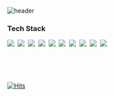 ![header](https://capsule-render.vercel.app/api?type=step&color=0:2c3e50,100:348fdf&height=200&section=header&text=🚀%20MinGyu's%20GitHub%20🚀&fontSize=45&fontAlignY=40&fontColor=ffffff&animation=twinkling)

<h3>Tech Stack</h3>
<p>
  <img src="https://img.shields.io/badge/Android-3DDC84?style=flat-square&logo=Android&logoColor=white"/>&nbsp 
  <img src="https://img.shields.io/badge/Flutter-02569B?style=flat-square&logo=Flutter&logoColor=white"/>&nbsp 
  <img src="https://img.shields.io/badge/Kotlin-0095D5?style=flat-square&logo=Kotlin&logoColor=white"/>&nbsp 
  <img src="https://img.shields.io/badge/Java-007396?style=flat-square&logo=Java&logoColor=white"/>&nbsp 
  <img src="https://img.shields.io/badge/Dart-0175C2?style=flat-square&logo=Dart&logoColor=white"/>&nbsp
  <img src="https://img.shields.io/badge/C++-00599C?style=flat-square&logo=C%2B%2B&logoColor=white"/>&nbsp
  <img src="https://img.shields.io/badge/Python-3766AB?style=flat-square&logo=Python&logoColor=white"/>&nbsp 
  <img src="https://img.shields.io/badge/C%23-239120?style=flat-square&logo=C-Sharp&logoColor=white"/>&nbsp 
  <img src="https://img.shields.io/badge/C-00599C?style=flat-square&logo=C&logoColor=white"/>&nbsp
  <img src="https://img.shields.io/badge/linux-FCC624?style=flat-square&logo=linux&logoColor=black">&nbsp
</p>
<br>
<br>
<br>

[![Hits](https://hits.seeyoufarm.com/api/count/incr/badge.svg?url=https%3A%2F%2Fgithub.com%2FBossMG-github&count_bg=%233DBCC8&title_bg=%23000000&icon=&icon_color=%23E7E7E7&title=GITHUB&edge_flat=false)](https://hits.seeyoufarm.com)
